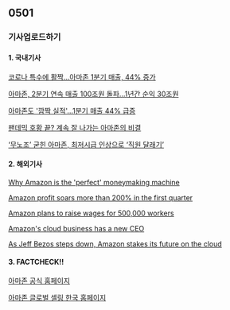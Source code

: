 ## 0501
### 기사업로드하기
#### 1. 국내기사

[코로나 특수에 활짝…아마존 1분기 매출, 44% 증가](https://newsis.com/view/?id=NISX20210430_0001425354)

[아마존, 2분기 연속 매출 100조원 돌파…1년간 순익 30조원](https://biz.chosun.com/international/international_economy/2021/04/30/5DAWTBESAFEJLFHESM77MLXVRE/)

[아마존도 '깜짝 실적'…1분기 매출 44% 급증](https://www.hankyung.com/international/article/202104304029i)

[팬데믹 호황 끝? 계속 잘 나가는 아마존의 비결](https://www.hankyung.com/international/article/202104305619i)

[‘무노조’ 굳힌 아마존, 최저시급 인상으로 ‘직원 달래기’](https://biz.chosun.com/international/international_economy/2021/04/29/DCN4P4HK4VD73J2USWAKKD7W4I/)

>

#### 2. 해외기사

[Why Amazon is the 'perfect' moneymaking machine](https://edition.cnn.com/2021/04/30/investing/premarket-stocks-trading/index.html )

[Amazon profit soars more than 200% in the first quarter](https://edition.cnn.com/2021/04/29/tech/amazon-q1-earnings-profit-spike/index.html)

[Amazon plans to raise wages for 500,000 workers](https://edition.cnn.com/2021/04/28/tech/amazon-raising-wages/index.html)

[Amazon's cloud business has a new CEO](https://edition.cnn.com/2021/03/23/tech/amazon-web-services-ceo-adam-selipsky/index.html)


[As Jeff Bezos steps down, Amazon stakes its future on the cloud](https://edition.cnn.com/2021/02/04/tech/andy-jassy-aws-amazon-future/index.html)
>

#### 3. FACTCHECK!!

[아마존 공식 홈페이지](https://www.amazon.com/)

[아마존 글로벌 셀링 한국 홈페이지](https://services.amazon.co.kr/)
